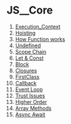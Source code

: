 # JS__Core

1. [Execution_Context](https://github.com/nithinpnandanam/JS__Core/tree/Execution_Context)
2. [Hoisting](https://github.com/nithinpnandanam/JS__Core/tree/Hoisting?tab=readme-ov-file)
3. [How Function works]()
4. [Undefined]()
5. [Scope Chain]()
6. [Let & Const]()
7. [Block]()
8. [Closures]()
9. [FirstClass]()
10. [Callback]()
11. [Event Loop]()
12. [Trust Issues]()
13. [Higher Order]()
14. [Array Methods]()
15. [Async Await]()




